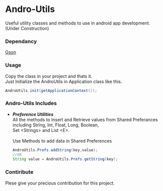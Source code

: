 # Andro-Utils
Useful utility classes and methods to use in android app development.
(Under Construction)

### Dependancy
  [Gson](https://github.com/google/gson)

### Usage
  Copy the class in your project and thats it.<br>
  Just Initialize the AndroUtils in Application class like this.<br>
  ```java
  AndroUtils.init(getApplicationContext());
  ```
  
### Andro-Utils Includes 
 * _**Preference Utilities**_<br> 
      All the methods to Insert and Retrieve values from Shared Preferances including String, Int, Float, Long, Boolean,    
      Set &#60;Strings&#62;  and List &#60;E&#62;.<br>     
      Use Methods to add data in Shared Preferences<br>      
      
      ```java
      AndroUtils.Prefs.addString(key,value);
      //OR
      String value = AndroUtils.Prefs.getString(key);
      ``` 
 

### Contiribute
Plese give your precious contribution for this project.

